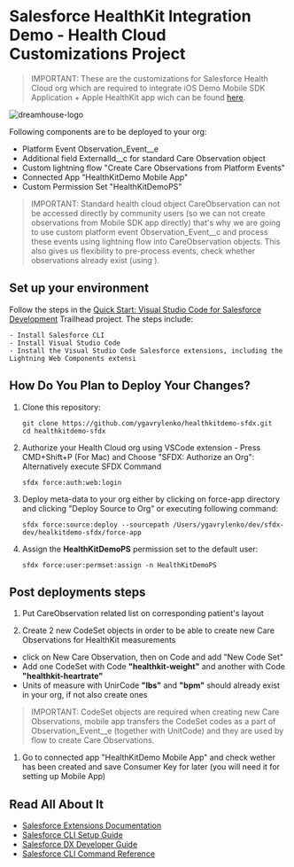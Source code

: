 # Salesforce HealthKit Integration Demo - Health Cloud Customizations Project

> IMPORTANT: These are the customizations for Salesforce Health Cloud org which are required to integrate iOS Demo Mobile SDK Application + Apple HealthKit app wich can be found [here](https://github.com/ygavrylenko/healthkitdemo).

![dreamhouse-logo](Logo.png)

Following components are to be deployed to your org:
- Platform Event Observation_Event__e
- Additional field ExternalId__c for standard Care Observation object
- Custom lightning flow "Create Care Observations from Platform Events"
- Connected App "HealthKitDemo Mobile App"
- Custom Permission Set "HealthKitDemoPS"

> IMPORTANT: Standard health cloud object CareObservation can not be accessed directly by community users (so we can not create observations from Mobile SDK app directly) that's why we are going to use custom platform event Observation_Event__c and process these events using lightning flow into CareObservation objects. This also gives us flexibility to pre-process events, check whether observations already exist (using ).

## Set up your environment

Follow the steps in the [Quick Start: Visual Studio Code for Salesforce Development](https://trailhead.salesforce.com/en/content/learn/projects/quickstart-vscode-salesforce) Trailhead project. The steps include:

    - Install Salesforce CLI
    - Install Visual Studio Code
    - Install the Visual Studio Code Salesforce extensions, including the Lightning Web Components extensi

## How Do You Plan to Deploy Your Changes?

1. Clone this repository:

    ```
    git clone https://github.com/ygavrylenko/healthkitdemo-sfdx.git
    cd healthkitdemo-sfdx
    ```

1. Authorize your Health Cloud org using VSCode extension - Press CMD+Shift+P (For Mac) and Choose "SFDX: Authorize an Org":
Alternatively execute SFDX Command

    ```
    sfdx force:auth:web:login
    ```

1. Deploy meta-data to your org either by clicking on force-app directory and clicking "Deploy Source to Org" or executing following command:

    ```
    sfdx force:source:deploy --sourcepath /Users/ygavrylenko/dev/sfdx-dev/healkitdemo-sfdx/force-app
    ```

1. Assign the **HealthKitDemoPS** permission set to the default user:

    ```
    sfdx force:user:permset:assign -n HealthKitDemoPS
    ```

## Post deployments steps

1. Put CareObservation related list on corresponding patient's layout

1. Create 2 new CodeSet objects in order to be able to create new Care Observations for HealthKit measurements
- click on New Care Observation, then on Code and add "New Code Set"
- Add one CodeSet with Code **"healthkit-weight"** and another with Code **"healthkit-heartrate"**
- Units of measure with UnirCode **"lbs"** and **"bpm"** should already exist in your org, if not also create ones

> IMPORTANT: CodeSet objects are required when creating new Care Observations, mobile app transfers the CodeSet codes as a part of Observation_Event__e (together with UnitCode) and they are used by flow to create Care Observations.

1. Go to connected app "HealthKitDemo Mobile App" and check wether has been created and save Consumer Key for later (you will need it for setting up Mobile App)


## Read All About It

- [Salesforce Extensions Documentation](https://developer.salesforce.com/tools/vscode/)
- [Salesforce CLI Setup Guide](https://developer.salesforce.com/docs/atlas.en-us.sfdx_setup.meta/sfdx_setup/sfdx_setup_intro.htm)
- [Salesforce DX Developer Guide](https://developer.salesforce.com/docs/atlas.en-us.sfdx_dev.meta/sfdx_dev/sfdx_dev_intro.htm)
- [Salesforce CLI Command Reference](https://developer.salesforce.com/docs/atlas.en-us.sfdx_cli_reference.meta/sfdx_cli_reference/cli_reference.htm)
